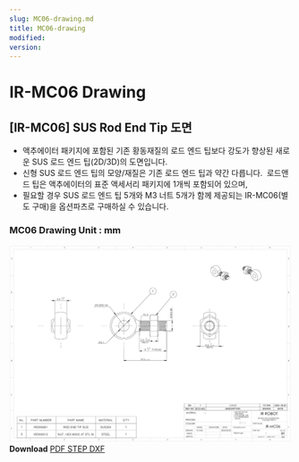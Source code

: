 ```yaml
---
slug: MC06-drawing.md
title: MC06-drawing
modified: 
version:
---
```

# IR-MC06 Drawing
## [IR-MC06] SUS Rod End Tip 도면
- 액추에이터 패키지에 포함된 기존 황동재질의 로드 엔드 팁보다 강도가 향상된 새로운 SUS 로드 엔드 팁(2D/3D)의 도면입니다.  
- 신형 SUS 로드 엔드 팁의 모양/재질은 기존 로드 엔드 팁과 약간 다릅니다.  로드앤드 팁은 액추에이터의 표준 액세서리 패키지에 1개씩 포함되어 있으며,  
- 필요할 경우 SUS 로드 엔드 팁 5개와 M3 너트 5개가 함께 제공되는 IR-MC06(별도 구매)을 옵션파츠로 구매하실 수 있습니다.

### MC06 Drawing Unit : mm
![mc06](./data/mc06.png)
**Download**  <a class="downloadbtn" href="./data/IR-MC06_Rev01_20240820.pdf" download> PDF </a><a class="downloadbtn" href="./data/IR-MC06_Rev01_20240820.step" download> STEP </a><a  class="downloadbtn" href="./data/IR-MC06_Rev01_20240820.DXF" download> DXF </a>
